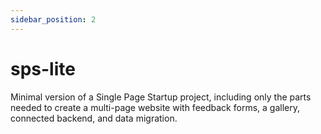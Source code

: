 ```yaml
---
sidebar_position: 2
---
```


# sps-lite

Minimal version of a Single Page Startup project, including only the parts needed to create a multi-page website with feedback forms, a gallery, connected backend, and data migration.

